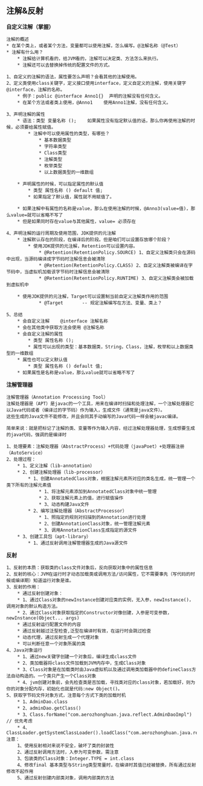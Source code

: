## 注解&反射 ##

**自定义注解（掌握）**

	注解的概述
    * 在某个类上，或者某个方法，变量都可以使用注解，怎么编写。@注解名称（@Test）
    * 注解有什么用？
        * 注解给计算机看的，给JVM看的，注解可以决定类、方法怎么来执行。
        * 注解还可以去替换掉传统的配置文件的方式。
	
	1、自定义的注解的语法，属性要怎么声明？会看其他的注解使用。
	2、定义类使用class关键字，定义接口使用interface，定义自定义的注解，使用关键字 @interface，注解的名称。
		* 例子：public @interface Anno1{}	声明的注解没有任何含义。
		* 在某个方法或者类上使用，@Anno1	使用Anno1注解，没有任何含义。
	
	3、声明注解的属性
		* 语法：类型 变量名称 ();	如果属性没有指定默认值的话，那么你再使用注解的时候，必须要给属性赋值。
			* 注解中可以使用属性的类型，有哪些？
				* 基本数据类型
				* 字符串类型
				* Class类型
				* 注解类型
				* 枚举类型
				* 以上数据类型的一维数组
				
		* 声明属性的时候，可以指定属性的默认值
			* 类型 属性名称 () default 值;
			* 如果指定了默认值，属性就不用赋值了。

		* 如果注解中有属性的名称是value，那么在使用注解的时候，@Anno3(value=值)，那么value=就可以省略不写了
		* 但是如果同时存在value与其他属性，value= 必须存在
		
	4、声明注解的运行周期及使用范围，JDK提供的元注解
		* 注解默认存在的阶段，在编译后的阶段。但是咱们可以设置存放哪个阶段？
			* 使用JDK提供的元注解，Retention可以设置内容。
				* @Retention(RetentionPolicy.SOURCE) 1、自定义注解类只会在源码中出现，当源码编译成字节码时注解信息会被清除
 				* @Retention(RetentionPolicy.CLASS) 2、自定义注解类被编译在字节码中，当虚拟机加载该字节码时注解信息会被清除
 				* @Retention(RetentionPolicy.RUNTIME) 3、自定义注解类会被加载到虚拟机中
				
		* 使用JDK提供的元注解，Target可以设置制当前自定义注解类作用的范围
				* @Target		-- 规定注解编写在方法、变量、类上？

	5、总结
		* 会自定义注解	@interface 注解名称
		* 会在其他类中获取方法会使用 @注解名称
		* 会自定义注解的属性
			* 类型 属性名称 ();
			* 属性可以出现的类型：基本数据类，String，Class，注解，枚举和以上数据类型的一维数组
		* 属性也可以定义默认值
			* 类型 属性名称 () default 值;
		* 如果属性是名称是value，那么value就可以省略不写了	

**注解管理器**
	
	注解管理器（Annotation Processing Tool）
	注解处理器是（APT）是javac的一个工具，用来在编译时扫描和处理注解，一个注解处理器它以Java代码或者（编译过的字节码）作为输入，生成文件（通常是java文件）。
	这些生成的Java文件不能修改，并且会同其手动编写的Java代码一样会被javac编译。

	简单来说：就是把标记了注解的类、变量等作为输入内容，经过注解处理器处理，生成想要生成的java代码，强调的是编译时

	1、处理要素：注解处理器（AbstractProcess）+代码处理（javaPoet）+处理器注册（AutoService）
	2、处理过程：
		* 1、定义注解（lib-annotation）
		* 2、创建注解处理器（lib-processor）
			* 1、创建AnnotatedClass对象，根据注解元素所对应的类名生成，统一管理一个类下所有的注解元素值
				* 1、将注解元素添加到AnnotatedClass对象中统一管理
				* 2、获取注解元素上的值，进行赋值操作
				* 3、动态构建Java文件
			* 2、编写注解处理器（AbstractProcessor）
				* 1、照指定的规则对扫描到的Annotation进行处理
				* 2、创建AnnotationClass对象，统一管理注解元素
				* 3、调用AnnotationClass生成指定的源文件
		* 3、创建工具包（apt-library）
			* 1、通过反射调用注解管理器生成的Java源文件

**反射**

	1、反射的本质：获取类的class文件对象后，反向获取对象中的属性信息
	2、反射的核心：JVM在运行时才动态加载类或调用方法/访问属性，它不需要事先（写代码的时候或编译期）知道运行对象是谁。
	3、反射的作用：
		* 通过反射创建对象：
		* 1、通过Class对象的newInstance创建对应类的实例，无入参，newInstance()，调用对象的默认构造方法。
		* 2、通过Class对象获取指定的Constructor对像创建，入参是可变参数，newInstance(Object... args) 
		* 通过反射运行配置文件的内容
		* 通过反射越过泛型检查,泛型在编译时有效，在运行时会跳过检查
		* 动态代理，通过反射生成一个代理对象
		* 可以判断任意一个对象所属的类
	4、Java对象运行
		* 1、通过new关键字创建一个对象后，编译生成class文件
		* 2、类加载器将class文件加载到JVM内存中，生成Class对象
		* 3、Class对象是在加载类时由Java虚拟机以及通过调用类加载器中的defineClass方法自动构造的。一个类只产生一个Class对象
		* 4、jvm创建对象前，会先检查类是否加载，寻找类对应的class对象，若加载好，则为你的对象分配内存，初始化也就是代码:new Object()。
	5、获取字节码文件对象方式，注意每个方式下类的加载时机
		* 1、AdminDao.class
		* 2、adminDao.getClass()
        * 3、Class.forName("com.aerozhonghuan.java.reflect.AdminDaoImpl")  // 优先考虑
        * 4、ClassLoader.getSystemClassLoader().loadClass("com.aerozhonghuan.java.reflect.AdminDaoImpl")
	注意：
		1、使用反射相对来说不安全，破坏了类的封装性
		2、通过反射调用方法时，入参为可变参数，需注意
		3、包装类的Class对象：Integer.TYPE = int.class 
		4、修改final 基本类型与String类型常量时，在编译时其值已经被替换，所有通过反射修改不起作用
		5、通过反射创建内部类对象，调用内部类的方法  
